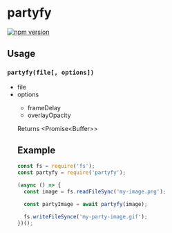 # partyfy

[![npm version](https://badge.fury.io/js/partyfy.svg)](https://badge.fury.io/js/partyfy)

## Usage

### `partyfy(file[, options])`

  * file <Buffer>
  * options <Object>
    * frameDelay <number>
    * overlayOpacity <number>
  
  Returns <Promise\<Buffer\>>
 
## Example

```javascript
const fs = require('fs');
const partyfy = require('partyfy');

(async () => {
  const image = fs.readFileSync('my-image.png');

  const partyImage = await partyfy(image);

  fs.writeFileSynce('my-party-image.gif');
})();
```

